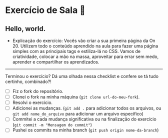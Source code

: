 # Exercício de Sala 🏫  

## Hello, world.

- Explicação do exercício: Vocês vão criar a sua primeira página da On 20.
Utilizem todo o conteúdo aprendido na aula para fazer uma página simples com as principais tags e estiliza-lá no CSS. 
Vamos de criatividade, colocar a mão na massa, aproveitar para errar sem medo, aprender e compartilhar os aprendizados.
---

Terminou o exercício? Dá uma olhada nessa checklist e confere se tá tudo certinho, combinado?!

- [ ] Fiz o fork do repositório.
- [ ] Clonei o fork na minha máquina (`git clone url-do-meu-fork`).
- [ ] Resolvi o exercício.
- [ ] Adicionei as mudanças. (`git add .` para adicionar todos os arquivos, ou `git add nome_do_arquivo` para adicionar um arquivo específico)
- [ ] Commitei a cada mudança significativa ou na finalização do exercício (`git commit -m "Mensagem do commit"`)
- [ ] Pushei os commits na minha branch (`git push origin nome-da-branch`)
